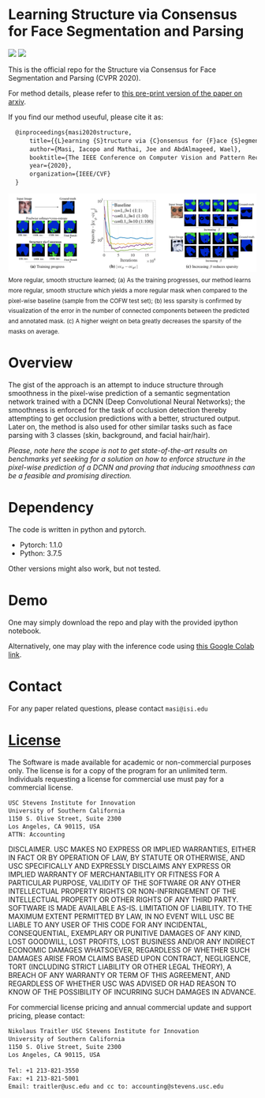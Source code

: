 # Learning Structure via Consensus for Face Segmentation and Parsing
<img src="https://www.isi.edu/images/isi-logo.jpg" width="200"/>  <img src="http://cvpr2020.thecvf.com/sites/default/files/CVPR_Logo_Horz2_web.jpg" width="200"/>

This is the official repo for the Structure via Consensus for Face Segmentation and Parsing (CVPR 2020). 



For method details, please refer to [this pre-print version of the paper on arxiv](https://arxiv.org/abs/1911.00957).

If you find our method useuful, please cite it as:

```latex
  @inproceedings{masi2020structure,
      title={{L}earning {S}tructure via {C}onsensus for {F}ace {S}egmentation and {P}arsing},
      author={Masi, Iacopo and Mathai, Joe and AbdAlmageed, Wael},
      booktitle={The IEEE Conference on Computer Vision and Pattern Recognition (CVPR)},
      year={2020},
      organization={IEEE/CVF}
  }
```

<img src="imgs/teaser.png" />
<sub>More regular, smooth structure learned; (a) As the training progresses, our method learns more regular, smooth structure which yields a more regular mask when compared to the pixel-wise baseline (sample from the COFW test set); (b) less sparsity is confirmed by visualization of the error in the number of connected components between the predicted and annotated mask.  (c) A higher weight on beta greatly decreases the sparsity of the masks on average.</sub>

# Overview
The gist of the approach is an attempt to induce structure through smoothness in the pixel-wise prediction of a semantic segmentation network trained with a DCNN (Deep Convolutional Neural Networks); the smoothness is enforced for the task of occlusion detection thereby attempting to get occlusion predictions with a better, structured output.
Later on, the method is also used for other similar tasks such as face parsing with 3 classes (skin, background, and facial hair/hair).

_Please, note here the scope is not to get state-of-the-art results on benchmarks yet seeking for a solution on how to enforce structure in the pixel-wise prediction of a DCNN and proving that inducing smoothness can be a feasible and promising direction._



# Dependency
The code is written in python and pytorch.
  
  - Pytorch: 1.1.0
  - Python: 3.7.5
  
Other versions might also work, but not tested.

# Demo
One may simply download the repo and play with the provided ipython notebook. 

Alternatively, one may play with the inference code using [this Google Colab link](https://colab.research.google.com/drive/1-FPLP9uktfW5lXZ0-BgaIoz8nVZZAgoa).

# Contact
For any paper related questions, please contact `masi@isi.edu`

# [License](LICENSE)
The Software is made available for academic or non-commercial purposes only. The license is for a copy of the program for an unlimited term. Individuals requesting a license for commercial use must pay for a commercial license.

    USC Stevens Institute for Innovation 
    University of Southern California 
    1150 S. Olive Street, Suite 2300 
    Los Angeles, CA 90115, USA 
    ATTN: Accounting 
 
DISCLAIMER. USC MAKES NO EXPRESS OR IMPLIED WARRANTIES, EITHER IN FACT OR BY OPERATION OF LAW, BY STATUTE OR OTHERWISE, AND USC SPECIFICALLY AND EXPRESSLY DISCLAIMS ANY EXPRESS OR IMPLIED WARRANTY OF MERCHANTABILITY OR FITNESS FOR A PARTICULAR PURPOSE, VALIDITY OF THE SOFTWARE OR ANY OTHER INTELLECTUAL PROPERTY RIGHTS OR NON-INFRINGEMENT OF THE INTELLECTUAL PROPERTY OR OTHER RIGHTS OF ANY THIRD PARTY. SOFTWARE IS MADE AVAILABLE AS-IS. LIMITATION OF LIABILITY. TO THE MAXIMUM EXTENT PERMITTED BY LAW, IN NO EVENT WILL USC BE LIABLE TO ANY USER OF THIS CODE FOR ANY INCIDENTAL, CONSEQUENTIAL, EXEMPLARY OR PUNITIVE DAMAGES OF ANY KIND, LOST GOODWILL, LOST PROFITS, LOST BUSINESS AND/OR ANY INDIRECT ECONOMIC DAMAGES WHATSOEVER, REGARDLESS OF WHETHER SUCH DAMAGES ARISE FROM CLAIMS BASED UPON CONTRACT, NEGLIGENCE, TORT (INCLUDING STRICT LIABILITY OR OTHER LEGAL THEORY), A BREACH OF ANY WARRANTY OR TERM OF THIS AGREEMENT, AND REGARDLESS OF WHETHER USC WAS ADVISED OR HAD REASON TO KNOW OF THE POSSIBILITY OF INCURRING SUCH DAMAGES IN ADVANCE.

For commercial license pricing and annual commercial update and support pricing, please contact:

 
    Nikolaus Traitler USC Stevens Institute for Innovation
    University of Southern California
    1150 S. Olive Street, Suite 2300
    Los Angeles, CA 90115, USA
 
    Tel: +1 213-821-3550
    Fax: +1 213-821-5001
    Email: traitler@usc.edu and cc to: accounting@stevens.usc.edu
